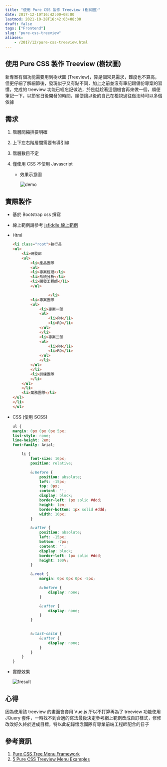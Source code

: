 ```yaml
---
title: "使用 Pure CSS 製作 Treeview (樹狀圖)"
date: 2017-12-10T16:42:00+08:00
lastmod: 2021-10-28T16:42:03+08:00
draft: false
tags: ["Frontend"]
slug: "pure-css-treeview"
aliases:
    - /2017/12/pure-css-treeview.html
---
```

## 使用 Pure CSS 製作 Treeview (樹狀圖)

新專案有個功能需要用到樹狀圖 (Treeview)，算是個常見需求，難度也不算高，但更仔細了解細節後，發現似乎又有點不同，加上之前並沒有筆記跟備份專案的習慣，完成的 treeview 功能已經忘記做法，於是就趁著這個機會再來做一個，順便筆記一下，以節省日後開發的時間，順便讓以後的自己在檢視過往做法時可以多個依據

## 需求

1. 階層間縮排要明確
2. 上下左右階層間需要有導引線
3. 階層數目不定
4. 僅使用 CSS 不使用 Javascript

    * 效果示意圖

        ![demo](https://www.jqueryscript.net/images/Animated-Tree-View-Plugin-For-jQuery-Bootstrap-3-MultiNestedLists.jpg)

## 實際製作

* 基於 Bootstrap css 撰寫
* 線上範例請參考 [jsfiddle 線上範例](https://jsfiddle.net/r1qdpx3w/1/)

* Html

    ```html
    <li class="root">執行長
    <ul>
        <li>研發部
        <ul>
            <li>產品團隊
            <ul>
            <li>專案經理</li>
            <li>系統分析</li>
            <li>開發工程師</li>
            </ul>

                    </li>
            <li>專案團隊
            <ul>
                <li>專案一部
                <ul>
                    <li>PM</li>
                    <li>RD</li>  
                </ul>
                </li>
                <li>專案二部
                <ul>
                    <li>PM</li>
                    <li>RD</li>
                </ul>
                </li>
            </ul>
            </li>
            <li>訓練團隊
            </li>
        </ul>
        </li>
        <li>業務團隊</li>
    </ul>
    </li>
    </ul>
    ```

* CSS (使用 SCSS)

    ```scss
    ul {
    margin: 0px 0px 0px 5px;
    list-style: none;
    line-height: 2em;
    font-family: Arial;

        li {
            font-size: 16px;
            position: relative;

            &:before {
                position: absolute;
                left: -15px;
                top: 0px;
                content: '';
                display: block;
                border-left: 1px solid #ddd;
                height: 1em;
                border-bottom: 1px solid #ddd;
                width: 10px;
            }

            &:after {
                position: absolute;
                left: -15px;
                bottom: -7px;
                content: '';
                display: block;
                border-left: 1px solid #ddd;
                height: 100%;
            }

            &.root {
                margin: 0px 0px 0px -5px;

                &:before {
                    display: none;
                }

                &:after {
                    display: none;
                }
            }

        
            &:last-child {
                &:after {
                    display: none;
                }
            }
        }
    }
    ```

* 實際效果

    ![1result](https://user-images.githubusercontent.com/3851540/33803340-bd3a7e9a-ddc8-11e7-9c6f-2f7930a43aeb.png)

## 心得

因為使用該 treeview 的畫面會套用 Vue.js 所以不打算再為了 treeview 功能使用 JQuery 套件，一時找不到合適的寫法最後決定參考網上範例改成自訂樣式，修修改改好久終於達成目標，特以此紀錄懷念團隊有專業前端工程師配合的日子

## 參考資訊

1. [Pure CSS Tree Menu Framework](http://cssdeck.com/labs/pure-css-tree-menu-framework)
2. [5 Pure CSS Treeview Menu Examples](http://www.designerslib.com/pure-css-treeview-menu/)
